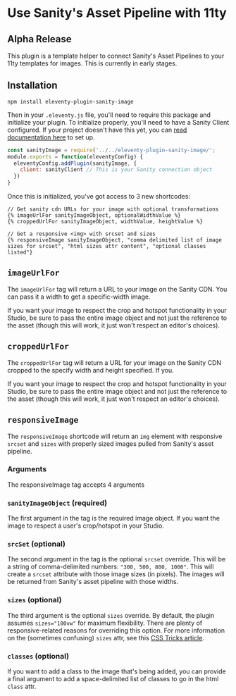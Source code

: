 # Use Sanity's Asset Pipeline with 11ty

## Alpha Release

This plugin is a template helper to connect Sanity's Asset Pipelines to your 11ty templates for images. This is currently in early stages.

## Installation

```shell
npm install eleventy-plugin-sanity-image
```

Then in your `.eleventy.js` file, you'll need to require this package and initialize your plugin. To initialize properly, you'll need to have a Sanity Client configured. If your project doesn't have this yet, you can [read documentation here](https://www.sanity.io/docs/js-client) to set up.

```js
const sanityImage = require('../../eleventy-plugin-sanity-image/';
module.exports = function(eleventyConfig) {
  eleventyConfig.addPlugin(sanityImage, {
    client: sanityClient // This is your Sanity connection object
  })
}
```

Once this is initialized, you've got access to 3 new shortcodes:

```twig
// Get sanity cdn URLs for your image with optional transformations
{% imageUrlFor sanityImageObject, optionalWidthValue %}
{% croppedUrlFor sanityImageObject, widthValue, heightValue %}

// Get a responsive <img> with srcset and sizes
{% responsiveImage sanityImageObject, "comma delimited list of image sizes for srcset", "html sizes attr content", "optional classes listed"}
```

## `imageUrlFor`

The `imageUrlFor` tag will return a URL to your image on the Sanity CDN. You can pass it a width to get a specific-width image.

If you want your image to respect the crop and hotspot functionality in your Studio, be sure to pass the entire image object and not just the reference to the asset (though this will work, it just won't respect an editor's choices).


## `croppedUrlFor`

The `croppedUrlFor` tag will return a URL for your image on the Sanity CDN cropped to the specify width and height specified. If you.

If you want your image to respect the crop and hotspot functionality in your Studio, be sure to pass the entire image object and not just the reference to the asset (though this will work, it just won't respect an editor's choices).

## `responsiveImage`

The `responsiveImage` shortcode will return an `img` element with responsive `srcset` and `sizes` with properly sized images pulled from Sanity's asset pipeline.

### Arguments

The responsiveImage tag accepts 4 arguments

### `sanityImageObject` (required)

The first argument in the tag is the required image object. If you want the image to respect a user's crop/hotspot in your Studio.

### `srcSet` (optional)

The second argument in the tag is the optional `srcset` override. This will be a string of comma-delimited numbers: `"300, 500, 800, 1000"`. This will create a `srcset` attribute with those image sizes (in pixels). The images will be returned from Sanity's asset pipeline with those widths.

### `sizes` (optional)

The third argument is the optional `sizes` override. By default, the plugin assumes `sizes="100vw"` for maximum flexibility. There are plenty of responsive-related reasons for overriding this option. For more information on the (sometimes confusing) `sizes` attr, see this [CSS Tricks article](https://css-tricks.com/responsive-images-css/#sizes-in-css).

### `classes` (optional)

If you want to add a class to the image that's being added, you can provide a final argument to add a space-delimited list of classes to go in the html `class` attr.